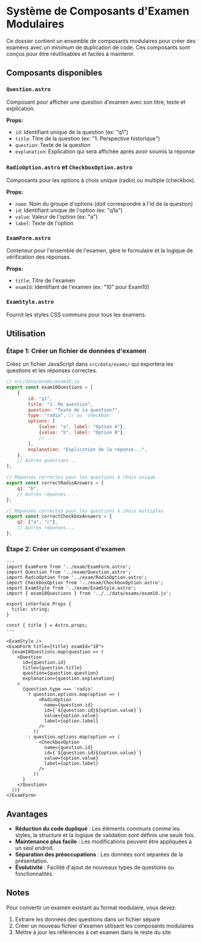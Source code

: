 # Système de Composants d'Examen Modulaires

Ce dossier contient un ensemble de composants modulaires pour créer des examens avec un minimum de duplication de code. Ces composants sont conçus pour être réutilisables et faciles à maintenir.

## Composants disponibles

### `Question.astro`

Composant pour afficher une question d'examen avec son titre, texte et explication.

**Props:**

- `id`: Identifiant unique de la question (ex: "q1")
- `title`: Titre de la question (ex: "1. Perspective historique")
- `question`: Texte de la question
- `explanation`: Explication qui sera affichée après avoir soumis la réponse

### `RadioOption.astro` et `CheckboxOption.astro`

Composants pour les options à choix unique (radio) ou multiple (checkbox).

**Props:**

- `name`: Nom du groupe d'options (doit correspondre à l'id de la question)
- `id`: Identifiant unique de l'option (ex: "q1a")
- `value`: Valeur de l'option (ex: "a")
- `label`: Texte de l'option

### `ExamForm.astro`

Conteneur pour l'ensemble de l'examen, gère le formulaire et la logique de vérification des réponses.

**Props:**

- `title`: Titre de l'examen
- `examId`: Identifiant de l'examen (ex: "10" pour Exam10)

### `ExamStyle.astro`

Fournit les styles CSS communs pour tous les examens.

## Utilisation

### Étape 1: Créer un fichier de données d'examen

Créez un fichier JavaScript dans `src/data/exams/` qui exportera les questions et les réponses correctes.

```javascript
// src/data/exams/exam10.js
export const exam10Questions = [
	{
		id: "q1",
		title: "1. Ma question",
		question: "Texte de la question?",
		type: "radio", // ou 'checkbox'
		options: [
			{value: "a", label: "Option A"},
			{value: "b", label: "Option B"},
			// ...
		],
		explanation: "Explication de la réponse...",
	},
	// Autres questions...
];

// Réponses correctes pour les questions à choix unique
export const correctRadioAnswers = {
	q1: "b",
	// Autres réponses...
};

// Réponses correctes pour les questions à choix multiples
export const correctCheckboxAnswers = {
	q2: ["a", "c"],
	// Autres réponses...
};
```

### Étape 2: Créer un composant d'examen

```astro
---
import ExamForm from '../exam/ExamForm.astro';
import Question from '../exam/Question.astro';
import RadioOption from '../exam/RadioOption.astro';
import CheckboxOption from '../exam/CheckboxOption.astro';
import ExamStyle from '../exam/ExamStyle.astro';
import { exam10Questions } from '../../data/exams/exam10.js';

export interface Props {
  title: string;
}

const { title } = Astro.props;
---

<ExamStyle />
<ExamForm title={title} examId="10">
  {exam10Questions.map(question => (
    <Question
      id={question.id}
      title={question.title}
      question={question.question}
      explanation={question.explanation}
    >
      {question.type === 'radio'
        ? question.options.map(option => (
            <RadioOption
              name={question.id}
              id={`${question.id}${option.value}`}
              value={option.value}
              label={option.label}
            />
          ))
        : question.options.map(option => (
            <CheckboxOption
              name={question.id}
              id={`${question.id}${option.value}`}
              value={option.value}
              label={option.label}
            />
          ))
      }
    </Question>
  ))}
</ExamForm>
```

## Avantages

- **Réduction du code dupliqué** : Les éléments communs comme les styles, la structure et la logique de validation sont définis une seule fois.
- **Maintenance plus facile** : Les modifications peuvent être appliquées à un seul endroit.
- **Séparation des préoccupations** : Les données sont séparées de la présentation.
- **Évolutivité** : Facilité d'ajout de nouveaux types de questions ou fonctionnalités.

## Notes

Pour convertir un examen existant au format modulaire, vous devez:

1. Extraire les données des questions dans un fichier séparé
2. Créer un nouveau fichier d'examen utilisant les composants modulaires
3. Mettre à jour les références à cet examen dans le reste du site
